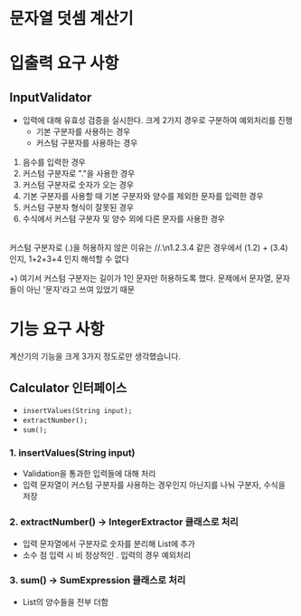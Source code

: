 # 문자열 덧셈 계산기

# 입출력 요구 사항

## InputValidator
- 입력에 대해 유효성 검증을 실시한다. 크게 2가지 경우로 구분하여 예외처리를 진행
  - 기본 구분자를 사용하는 경우
  - 커스텀 구분자를 사용하는 경우

1. 음수를 입력한 경우
2. 커스텀 구분자로 "."을 사용한 경우
3. 커스텀 구분자로 숫자가 오는 경우
4. 기본 구분자를 사용할 때 기본 구분자와 양수를 제외한 문자를 입력한 경우
5. 커스텀 구분자 형식이 잘못된 경우
6. 수식에서 커스텀 구분자 및 양수 외에 다른 문자를 사용한 경우

<br/>
커스텀 구분자로 (.)을 허용하지 않은 이유는
//.\n1.2.3.4 같은 경우에서 (1.2) + (3.4)인지, 1+2+3+4 인지 해석할 수 없다
<br/>


+) 여기서 커스텀 구분자는 길이가 1인 문자만 허용하도록 했다. 문제에서 문자열, 문자들이 아닌 '문자'라고 쓰여 있었기 때문

# 기능 요구 사항

계산기의 기능을 크게 3가지 정도로만 생각했습니다.

## Calculator 인터페이스
- `insertValues(String input);`
- `extractNumber();`
- `sum();`

### 1. insertValues(String input)
- Validation을 통과한 입력들에 대해 처리
- 입력 문자열이 커스텀 구분자를 사용하는 경우인지 아닌지를 나눠 구분자, 수식을 저장

### 2. extractNumber() -> IntegerExtractor 클래스로 처리
- 입력 문자열에서 구분자로 숫자를 분리해 List에 추가
- 소수 점 입력 시 비 정상적인 . 입력의 경우 예외처리

### 3. sum() -> SumExpression 클래스로 처리

- List의 양수들을 전부 더함
